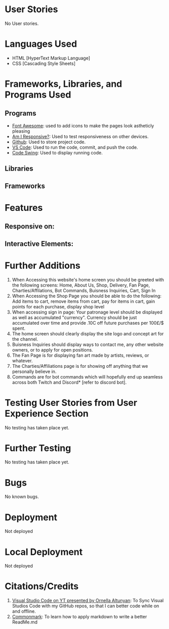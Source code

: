 # User Stories
No User stories. 

# Languages Used
- HTML [HyperText Markup Language]
- CSS [Cascading Style Sheets]


# Frameworks, Libraries, and Programs Used
## Programs
- [Font Awesome](https://fontawesome.com/): used to add icons to make the pages look astheticly pleasing
- [Am I Responsive?](https://ui.dev/amiresponsive): Used to test responsiveness on other devices.
- [Github](https://github.com/): Used to store project code.
- [VS Code](https://code.visualstudio.com/): Used to run the code, commit, and push the code. 
- [Code Swing](https://marketplace.visualstudio.com/items?itemName=codespaces-Contrib.codeswing): Used to display running code.
## Libraries

## Frameworks

# Features
## Responsive on:
## Interactive Elements: 

# Further Additions
1) When Accessing this website's home screen you should be greeted with the following screens: 
Home, About Us, Shop, Delivery, Fan Page, Charties/Affilations, Bot Commands, Buisness Inquiries, Cart, Sign In
2) When Accessing the Shop Page you should be able to do the following: 
Add items to cart, remove items from cart, pay for items in cart, gain points for each purchase, display shop level
3) When accessing sign in page: Your patronage level should be displayed as well as accumulated "currency". 
Currency should be just accumulated over time and provide .10C off future purchases per 100£/$ spent.
4) The home screen should clearly display the site logo and concept art for the channel. 
5) Buisness Inquiries should display ways to contact me, any other website owners, or to apply for open positions. 
6) The Fan Page is for displaying fan art made by artists, reviews, or whatever. 
7) The Charties/Affiliations page is for showing off anything that we personally believe in. 
8) Commands are for bot commands which will hopefully end up seamless across both Twitch and Discord* [refer to discord bot]. 

# Testing User Stories from User Experience Section
No testing has taken place yet.

# Further Testing
No testing has taken place yet.

# Bugs
No known bugs.

# Deployment
Not deployed

# Local Deployment
Not deployed

# Citations/Credits
1) [Visual Studio Code on YT presented by Ornella Altunyan](https://youtu.be/srQjolk7rj8): To Sync Visual Studios Code with my GitHub repos, so that I can better code while on and offline. 
2) [Commonmark](https://commonmark.org/help/): To learn how to apply markdown to write a better ReadMe.md

